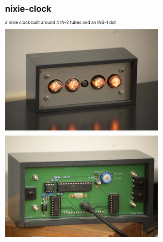 # nixie-clock
a nixie clock built around 4 IN-2 tubes and an INS-1 dot

![front](doc/_DSC0836.jpg)

![back](doc/_DSC0846.jpg)
